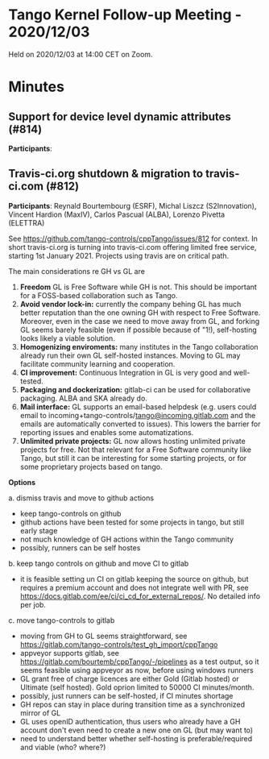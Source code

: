 # Tango Kernel Follow-up Meeting - 2020/12/03

Held on 2020/12/03 at 14:00 CET on Zoom.

# Minutes

## Support for device level dynamic attributes (#814)

**Participants**:


## Travis-ci.org shutdown & migration to travis-ci.com (#812)

**Participants**:  Reynald Bourtembourg (ESRF), Michal Liszcz (S2Innovation), Vincent Hardion (MaxIV), Carlos Pascual (ALBA), Lorenzo Pivetta (ELETTRA)

See https://github.com/tango-controls/cppTango/issues/812 for context. In short travis-ci.org is turning into travis-ci.com offering limited free service, starting 1st January 2021. Projects using travis are on critical path.

The main considerations re GH vs GL are

1. **Freedom** GL is Free Software while GH is not. This should be important for a FOSS-based collaboration such as Tango.
2. **Avoid vendor lock-in:** currently the company behing GL has much better reputation than the one owning GH with respect to Free Software. Moreover, even in the case we need to move away from GL, and forking GL seems barely feasible (even if possible because of "1!), self-hosting looks likely a viable solution.
3. **Homogenizing enviroments:** many institutes in the Tango collaboration already run their own GL self-hosted instances. Moving to GL may facilitate community learning and cooperation.
4. **CI improvement:** Continuous Integration in GL is very good and well-tested.
5. **Packaging and dockerization:** gitlab-ci can be used for collaborative packaging. ALBA and SKA already do.
6. **Mail interface:** GL supports an email-based helpdesk (e.g. users could email to incoming+tango-controls/tango@incoming.gitlab.com and the emails are automatically converted to issues). This lowers the barrier for reporting issues and enables some automatizations.
7. **Unlimited private projects:** GL now allows hosting unlimited private projects for free. Not that relevant for a Free Software community like Tango, but still it can be interesting for some starting projects, or for some proprietary projects based on tango.

**Options**

a. dismiss travis and move to github actions
- keep tango-controls on github
- github actions have been tested for some projects in tango, but still early stage
- not much knowledge of GH actions within the Tango community
- possibly, runners can be self hostes

b. keep tango controls on github and move CI to gitlab
- it is feasible setting un CI on gitlab keeping the source on github, but requires a premium account and does not integrate well with PR, see https://docs.gitlab.com/ee/ci/ci_cd_for_external_repos/. No detailed info per job.

c. move tango-controls to gitlab
- moving from GH to GL seems straightforward, see https://gitlab.com/tango-controls/test_gh_import/cppTango
- appveyor supports gitlab, see https://gitlab.com/bourtemb/cppTango/-/pipelines as a test output, so it seems feasible using appveyor as now, before using windows runners
- GL grant free of charge licences are either Gold (Gitlab hosted) or Ultimate (self hosted). Gold oprion limited to 50000 CI minutes/month.
- possibly, just runners can be self-hosted, if CI minutes shortage
- GH repos can stay in place during transition time as a synchronized mirror of GL
- GL uses openID authentication, thus users who already have a GH account don't even need to create a new one on GL (but may want to)
- need to understand better whether self-hosting is preferable/required and viable (who? where?)


   
